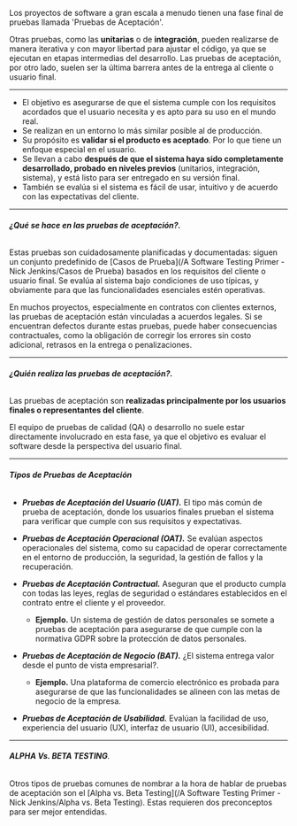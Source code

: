 Los proyectos de software a gran escala a menudo tienen una fase final de pruebas llamada 'Pruebas de Aceptación'.

Otras pruebas, como las **unitarias** o de **integración**, pueden realizarse de manera iterativa y con mayor libertad para ajustar el código, ya que se ejecutan en etapas intermedias del desarrollo. Las pruebas de aceptación, por otro lado, suelen ser la última barrera antes de la entrega al cliente o usuario final.
****
- El objetivo es asegurarse de que el sistema cumple con los requisitos acordados que el usuario necesita y es apto para su uso en el mundo real.
- Se realizan en un entorno lo más similar posible al de producción.
- Su propósito es **validar si el producto es aceptado**. Por lo que tiene un enfoque especial en el usuario.
- Se llevan a cabo **después de que el sistema haya sido completamente desarrollado, probado en niveles previos** (unitarios, integración, sistema), y está listo para ser entregado en su versión final.
- También se evalúa si el sistema es fácil de usar, intuitivo y de acuerdo con las expectativas del cliente.
****
###### **¿Qué se hace en las pruebas de aceptación?.** 
Estas pruebas son cuidadosamente planificadas y documentadas: siguen un conjunto predefinido de [Casos de Prueba](/A Software Testing Primer - Nick Jenkins/Casos de Prueba) basados en los requisitos del cliente o usuario final. Se evalúa al sistema bajo condiciones de uso típicas, y obviamente para que las funcionalidades esenciales estén operativas.

En muchos proyectos, especialmente en contratos con clientes externos, las pruebas de aceptación están vinculadas a acuerdos legales. Si se encuentran defectos durante estas pruebas, puede haber consecuencias contractuales, como la obligación de corregir los errores sin costo adicional, retrasos en la entrega o penalizaciones.
****
###### **¿Quién realiza las pruebas de aceptación?.** 
Las pruebas de aceptación son **realizadas principalmente por los usuarios finales o representantes del cliente**. 

El equipo de pruebas de calidad (QA) o desarrollo no suele estar directamente involucrado en esta fase, ya que el objetivo es evaluar el software desde la perspectiva del usuario final.
****
###### **Tipos de Pruebas de Aceptación**

- ***Pruebas de Aceptación del Usuario (UAT).*** El tipo más común de prueba de aceptación, donde los usuarios finales prueban el sistema para verificar que cumple con sus requisitos y expectativas.

- ***Pruebas de Aceptación Operacional (OAT).*** Se evalúan aspectos operacionales del sistema, como su capacidad de operar correctamente en el entorno de producción, la seguridad, la gestión de fallos y la recuperación.

- ***Pruebas de Aceptación Contractual.*** Aseguran que el producto cumpla con todas las leyes, reglas de seguridad o estándares establecidos en el contrato entre el cliente y el proveedor.
	- **Ejemplo.** Un sistema de gestión de datos personales se somete a pruebas de aceptación para asegurarse de que cumple con la normativa GDPR sobre la protección de datos personales.
- ***Pruebas de Aceptación de Negocio (BAT).*** ¿El sistema entrega valor desde el punto de vista empresarial?.
	- **Ejemplo.** Una plataforma de comercio electrónico es probada para asegurarse de que las funcionalidades se alineen con las metas de negocio de la empresa.
- ***Pruebas de Aceptación de Usabilidad.*** Evalúan la facilidad de uso, experiencia del usuario (UX), interfaz de usuario (UI), accesibilidad.
****
###### ***ALPHA Vs. BETA TESTING***. 
Otros tipos de pruebas comunes de nombrar a la hora de hablar de pruebas de aceptación son el [Alpha vs. Beta Testing](/A Software Testing Primer - Nick Jenkins/Alpha vs. Beta Testing). Estas requieren dos preconceptos para ser mejor entendidas.
